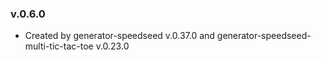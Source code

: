 ### v.0.6.0

- Created by generator-speedseed v.0.37.0 and generator-speedseed-multi-tic-tac-toe v.0.23.0
